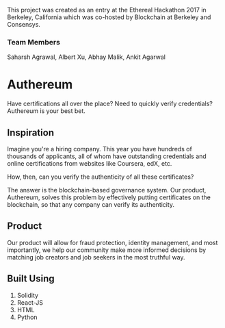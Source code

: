 This project was created as an entry at the Ethereal Hackathon 2017 in Berkeley, California which was co-hosted by Blockchain at Berkeley and Consensys.
### Team Members
Saharsh Agrawal, Albert Xu, Abhay Malik, Ankit Agarwal
# Authereum
Have certifications all over the place? Need to quickly verify credentials? Authereum is your best bet.

## Inspiration
Imagine you're a hiring company. This year you have hundreds of thousands of applicants, all of whom have outstanding credentials and online certifications from websites like Coursera, edX, etc.

How, then, can you verify the authenticity of all these certificates?

The answer is the blockchain-based governance system. Our product, Authereum, solves this problem by effectively putting certificates on the blockchain, so that any company can verify its authenticity.

## Product
Our product will allow for fraud protection, identity management, and most importantly, we help our community make more informed decisions by matching job creators and job seekers in the most truthful way.

## Built Using
1. Solidity
2. React-JS
3. HTML
4. Python


